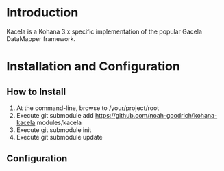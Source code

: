 # Introduction
Kacela is a Kohana 3.x specific implementation of the popular Gacela DataMapper framework.

# Installation and Configuration

## How to Install

1. At the command-line, browse to /your/project/root
2. Execute git submodule add https://github.com/noah-goodrich/kohana-kacela modules/kacela
3. Execute git submodule init
4. Execute git submodule update

## Configuration

